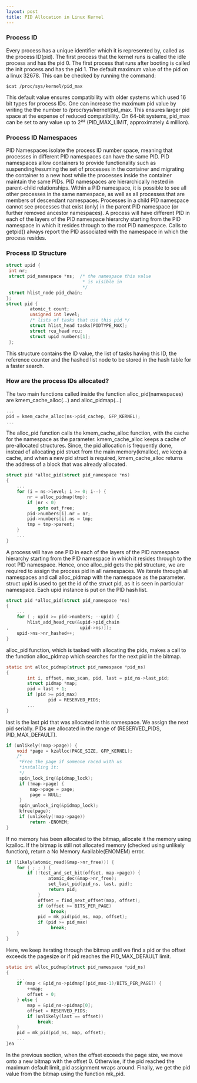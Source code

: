 ```yaml
---
layout: post 
title: PID Allocation in Linux Kernel
---
```


### Process ID

Every process has a unique identifier which it is represented by, called as the process ID(pid). The first process that the kernel runs is called the idle process and has the pid 0. The first process that runs after booting is called the init process and has the pid 1.
The default maximum value of the pid on a linux 32678. This can be checked by running the command:

`$cat /proc/sys/kernel/pid_max`

This default value ensures compatibility with older systems which used 16 bit types for process IDs. One can increase the maximum pid value by writing the the number to /proc/sys/kernel/pid_max. This ensures larger pid space at the expense of reduced compatibility. On 64-bit systems, pid_max can be set to any value up to 2²² (PID_MAX_LIMIT, approximately 4 million).

### Process ID Namespaces

PID Namespaces isolate the process ID number space, meaning that processes in different PID namespaces can have the same PID. PID namespaces allow containers to provide functionality such as suspending/resuming the set of processes in the container and migrating the container to a new host while the processes inside the container maintain the same PIDs. PID namespaces are hierarchically nested in parent-child relationships. Within a PID namespace, it is possible to see all other processes in the same namespace, as well as all processes that are members of descendant namespaces. Processes in a child PID namespace cannot see processes that exist (only) in the parent PID namespace (or further removed ancestor namespaces). A process will have different PID in each of the layers of the PID namespace hierarchy starting from the PID namespace in which it resides through to the root PID namespace. Calls to getpid() always report the PID associated with the namespace in which the process resides.

### Process ID Structure

```C
struct upid {
 int nr;
 struct pid_namespace *ns;  /* the namespace this value
                             * is visible in
                             */
 struct hlist_node pid_chain;  
};
struct pid {
         atomic_t count;
         unsigned int level;
         /* lists of tasks that use this pid */
         struct hlist_head tasks[PIDTYPE_MAX];
         struct rcu_head rcu;
         struct upid numbers[1];
 };
```

This structure contains the ID value, the list of tasks having this ID, the reference counter and the hashed list node to be stored in the hash table for a faster search.

### How are the process IDs allocated?

The two main functions called inside the function alloc_pid(namespaces) are kmem_cache_alloc(…) and alloc_pidmap(…)

```C
...
pid = kmem_cache_alloc(ns->pid_cachep, GFP_KERNEL);
...
```

The alloc_pid function calls the kmem_cache_alloc function, with the cache for the namespace as the parameter. kmem_cache_alloc keeps a cache of pre-allocated structures. Since, the pid allocation is frequently done, instead of allocating pid struct from the main memory(kmalloc), we keep a cache, and when a new pid struct is required, kmem_cache_alloc returns the address of a block that was already allocated.

```C
struct pid *alloc_pid(struct pid_namespace *ns)
{
    ...
    for (i = ns->level; i >= 0; i--) {
        nr = alloc_pidmap(tmp);
        if (nr < 0)
            goto out_free;
        pid->numbers[i].nr = nr;
        pid->numbers[i].ns = tmp;
        tmp = tmp->parent;
    }
    ...
}
```

A process will have one PID in each of the layers of the PID namespace hierarchy starting from the PID namespace in which it resides through to the root PID namespace. Hence, once alloc_pid gets the pid structure, we are required to assign the process pid in all namespaces. We iterate through all namespaces and call alloc_pidmap with the namespace as the parameter.
struct upid is used to get the id of the struct pid, as it is seen in particular namespace. Each upid instance is put on the PID hash list.

```C
struct pid *alloc_pid(struct pid_namespace *ns)
{
    ...
    for ( ; upid >= pid->numbers; --upid) {
        hlist_add_head_rcu(&upid->pid_chain                                                                                          ,                          &pid_hash[pid_hashfn(upid->nr
,                           upid->ns)]);
    upid->ns->nr_hashed++;
}
```

alloc_pid function, which is tasked with allocating the pids, makes a call to the function alloc_pidmap which searches for the next pid in the bitmap.

```C
static int alloc_pidmap(struct pid_namespace *pid_ns)
{
        int i, offset, max_scan, pid, last = pid_ns->last_pid;
        struct pidmap *map;
        pid = last + 1;
        if (pid >= pid_max)
                pid = RESERVED_PIDS;
        ...
}
```

last is the last pid that was allocated in this namespace. We assign the next pid serially. PIDs are allocated in the range of (RESERVED_PIDS, PID_MAX_DEFAULT).

```C
if (unlikely(!map->page)) {
    void *page = kzalloc(PAGE_SIZE, GFP_KERNEL);
    /*
     *Free the page if someone raced with us
     *installing it:
     */
     spin_lock_irq(&pidmap_lock);
     if (!map->page) {
         map->page = page;
         page = NULL;
     }
     spin_unlock_irq(&pidmap_lock);
     kfree(page);
     if (unlikely(!map->page))
         return -ENOMEM;
}
```

If no memory has been allocated to the bitmap, allocate it the memory using kzalloc. If the bitmap is still not allocated memory (checked using unlikely function), return a No Memory Available(ENOMEM) error.
```C
if (likely(atomic_read(&map->nr_free))) {
    for ( ; ; ) {
        if (!test_and_set_bit(offset, map->page)) {
                atomic_dec(&map->nr_free);
                set_last_pid(pid_ns, last, pid);
                return pid;
            }
            offset = find_next_offset(map, offset);
            if (offset >= BITS_PER_PAGE)
                 break;
            pid = mk_pid(pid_ns, map, offset);
            if (pid >= pid_max)
                 break;
    }
}
```

Here, we keep iterating through the bitmap until we find a pid or the offset exceeds the pagesize or if pid reaches the PID_MAX_DEFAULT limit.

```C
static int alloc_pidmap(struct pid_namespace *pid_ns)
{
    ...
    if (map < &pid_ns->pidmap[(pid_max-1)/BITS_PER_PAGE]) {
        ++map;
        offset = 0;
    } else {
        map = &pid_ns->pidmap[0];
        offset = RESERVED_PIDS;
        if (unlikely(last == offset))
            break;
    }
    pid = mk_pid(pid_ns, map, offset);
    ...
}ea
```

In the previous section, when the offset exceeds the page size, we move onto a new bitmap with the offset 0. Otherwise, if the pid reached the maximum default limit, pid assignment wraps around. Finally, we get the pid value from the bitmap using the function mk_pid.